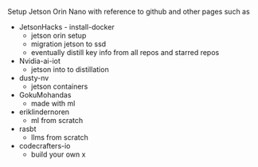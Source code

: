 Setup Jetson Orin Nano with reference to github and other pages such as 
- JetsonHacks
		- install-docker
	- jetson orin setup
	- migration jetson to ssd
	- eventually distill key info from all repos and starred repos
- Nvidia-ai-iot
	- jetson into to distillation 
- dusty-nv
	- jetson containers 
- GokuMohandas
	- made with ml 
- eriklindernoren
	- ml from scratch
- rasbt
	- llms from scratch 
- codecrafters-io
	- build your own x 